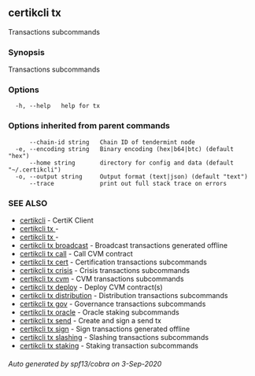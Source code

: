 ## certikcli tx

Transactions subcommands

### Synopsis

Transactions subcommands

### Options

```
  -h, --help   help for tx
```

### Options inherited from parent commands

```
      --chain-id string   Chain ID of tendermint node
  -e, --encoding string   Binary encoding (hex|b64|btc) (default "hex")
      --home string       directory for config and data (default "~/.certikcli")
  -o, --output string     Output format (text|json) (default "text")
      --trace             print out full stack trace on errors
```

### SEE ALSO

* [certikcli](certikcli.md)	 - CertiK Client
* [certikcli tx ](certikcli_tx_.md)	 - 
* [certikcli tx ](certikcli_tx_.md)	 - 
* [certikcli tx broadcast](certikcli_tx_broadcast.md)	 - Broadcast transactions generated offline
* [certikcli tx call](certikcli_tx_call.md)	 - Call CVM contract
* [certikcli tx cert](certikcli_tx_cert.md)	 - Certification transactions subcommands
* [certikcli tx crisis](certikcli_tx_crisis.md)	 - Crisis transactions subcommands
* [certikcli tx cvm](certikcli_tx_cvm.md)	 - CVM transactions subcommands
* [certikcli tx deploy](certikcli_tx_deploy.md)	 - Deploy CVM contract(s)
* [certikcli tx distribution](certikcli_tx_distribution.md)	 - Distribution transactions subcommands
* [certikcli tx gov](certikcli_tx_gov.md)	 - Governance transactions subcommands
* [certikcli tx oracle](certikcli_tx_oracle.md)	 - Oracle staking subcommands
* [certikcli tx send](certikcli_tx_send.md)	 - Create and sign a send tx
* [certikcli tx sign](certikcli_tx_sign.md)	 - Sign transactions generated offline
* [certikcli tx slashing](certikcli_tx_slashing.md)	 - Slashing transactions subcommands
* [certikcli tx staking](certikcli_tx_staking.md)	 - Staking transaction subcommands

###### Auto generated by spf13/cobra on 3-Sep-2020
